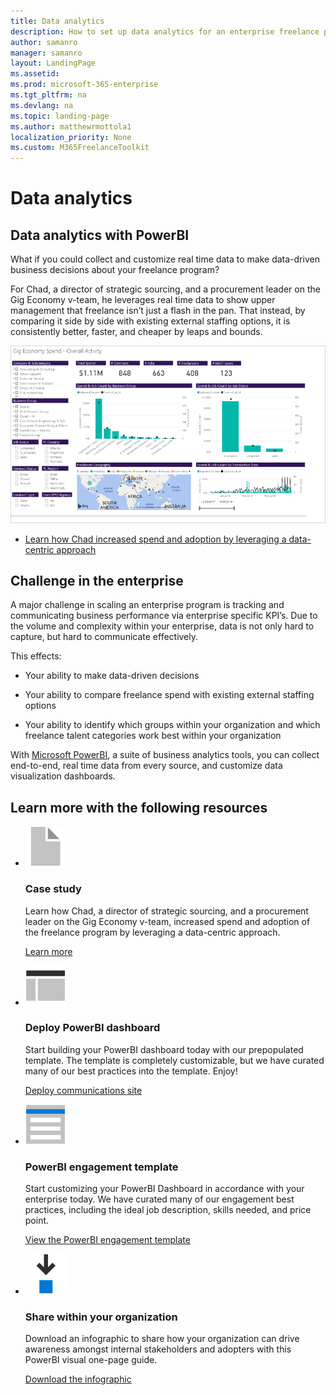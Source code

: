 ```yaml
---
title: Data analytics 
description: How to set up data analytics for an enterprise freelance program 
author: samanro
manager: samanro
layout: LandingPage
ms.assetid: 
ms.prod: microsoft-365-enterprise
ms.tgt_pltfrm: na
ms.devlang: na
ms.topic: landing-page
ms.author: matthewrmottola1
localization_priority: None 
ms.custom: M365FreelanceToolkit
---
```

Data analytics 
===================

Data analytics with PowerBI 
----------------------------

What if you could collect and customize real time data to make data-driven
business decisions about your freelance program?

For Chad, a director of strategic sourcing, and a procurement leader on the Gig
Economy v-team, he leverages real time data to show upper management that
freelance isn’t just a flash in the pan. That instead, by comparing it side by
side with existing external staffing options, it is consistently better, faster,
and cheaper by leaps and bounds.

![A spending report in PowerBI](media/M365_Freelance_GigEcononmy_SpendReport_800x450.png)

-   [Learn how Chad increased spend and adoption by leveraging a data-centric
approach](dataanalyticscasestudy.md)

Challenge in the enterprise
---------------------------

A major challenge in scaling an enterprise program is tracking and communicating
business performance via enterprise specific KPI’s. Due to the volume and
complexity within your enterprise, data is not only hard to capture, but hard to
communicate effectively.

This effects:

-   Your ability to make data-driven decisions

-   Your ability to compare freelance spend with existing external staffing
    options

-   Your ability to identify which groups within your organization and which
    freelance talent categories work best within your organization

With [Microsoft PowerBI](https://powerbi.microsoft.com/en-us/), a suite of
business analytics tools, you can collect end-to-end, real time data from every
source, and customize data visualization dashboards.

Learn more with the following resources
-----------------------------------------
<ul class="panelContent cardsF cols cols2">
    <li>
        <div class="cardSize">
            <div class="cardPadding">
                <div class="card">
                    <div class="cardImageOuter">
                        <div class="cardImage">
                            <img src="media/document.png" alt="a document icon" />
                        </div>
                    </div>
                    <div class="cardText">
                        <h3>Case study</h3>
                        <p>Learn how Chad, a director of strategic sourcing, and a procurement leader on the Gig Economy v-team, increased spend and adoption of the freelance program by leveraging a data-centric approach.</p>
                        <p><a href="dataanalyticscasestudy.md">Learn more</a></p>
                    </div>
                </div>
            </div>
        </div>
    </li>
    <li>
        <div class="cardSize">
            <div class="cardPadding">
                <div class="card">
                    <div class="cardImageOuter">
                        <div class="cardImage">
                            <img src="media/subsite.png" alt="A site template icon" />
                        </div>
                    </div>
                    <div class="cardText">
                        <h3>Deploy PowerBI dashboard</h3>
                        <p>Start building your PowerBI dashboard today with our prepopulated template. The template is completely customizable, but we have curated many of our best practices into the template. Enjoy!</p>
                        <p><a href="https://microsoft.sharepoint-df.com/teams/MSFTUpworkTeam/Shared%20Documents/Expert%20Marketplace/SharePoint%20Comms%20Site.PNG">Deploy communications site</a></p>
                    </div>
                </div>
            </div>
        </div>
    </li>
    <li>
        <div class="cardSize">
            <div class="cardPadding">
                <div class="card">
                    <div class="cardImageOuter">
                        <div class="cardImage">
                            <img src="media/bill-blue.png" alt="A job posting template icon" />
                        </div>
                    </div>
                    <div class="cardText">
                        <h3>PowerBI engagement template</h3>
                        <p>Start customizing your PowerBI Dashboard in accordance with your enterprise today. We have curated many of our engagement best practices, including the ideal job description, skills needed, and price point.</p>
                        <p><a href="powerbiengagementtemplate.md">View the PowerBI engagement template</a></p>
                    </div>
                </div>
            </div>
        </div>
    </li>
    <li>
        <div class="cardSize">
            <div class="cardPadding">
                <div class="card">
                    <div class="cardImageOuter">
                        <div class="cardImage">
                            <img src="media/download-blue.png" alt="Downloadable infographic" />
                        </div>
                    </div>
                    <div class="cardText">
                        <h3>Share within your organization</h3>
                        <p>Download an infographic to share how your organization can drive awareness amongst internal stakeholders and adopters with this PowerBI visual one-page guide.</p>
                        <p><a href="">Download the infographic</a></p>
                    </div>
                </div>
            </div>
        </div>
    </li>
</ul>

